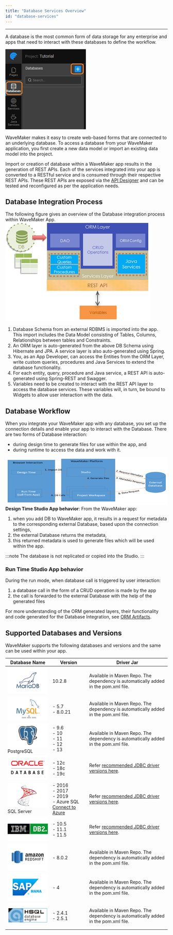 ```yaml
---
title: "Database Services Overview"
id: "database-services"
---
```

---

A database is the most common form of data storage for any enterprise and apps that need to interact with these databases to define the workflow.

[![](/learn/assets/db_new.png)](/learn/assets/db_new.png)

WaveMaker makes it easy to create web-based forms that are connected to an underlying database. To access a database from your WaveMaker application, you first create a new data model or import an existing data model into the project.

Import or creation of database within a WaveMaker app results in the generation of REST APIs. Each of the services integrated into your app is converted to a RESTful service and is consumed through their respective REST APIs. These REST APIs are exposed via the [API Designer](/learn/assets/API_Access.png) and can be tested and reconfigured as per the application needs.             


## Database Integration Process

The following figure gives an overview of the Database integration process within WaveMaker App.[![](/learn/assets/db_concepts.png)](/learn/assets/db_concepts.png)

1. Database Schema from an external RDBMS is imported into the app. This import includes the Data Model consisting of Tables, Columns, Relationships between tables and Constraints.
2. An ORM layer is auto-generated from the above DB Schema using Hibernate and JPA. A service layer is also auto-generated using Spring.
3. You, as an App Developer, can access the Entities from the ORM Layer, write custom queries, procedures and Java Services to extend the database functionality.
4. For each entity, query, procedure and Java service, a REST API is auto-generated using Spring-REST and Swagger.
5. Variables need to be created to interact with the REST API layer to access the database services. These variables will, in turn, be bound to Widgets to allow user interaction with the data.

## Database Workflow

When you integrate your WaveMaker app with any database, you set up the connection details and enable your app to interact with the Database. There are two forms of Database interaction:

- during design time to generate files for use within the app, and
- during runtime to access the data and work with it.

[![](/learn/assets/db_integrate_process.png)](/learn/assets/db_integrate_process.png) **Design Time Studio App behavior**: From the WaveMaker app:

1. when you add DB to WaveMaker app, it results in a request for metadata to the corresponding external Database, based upon the connection settings,
2. the external Database returns the metadata,
3. this returned metadata is used to generate files which will be used within the app.

:::note
The database is not replicated or copied into the Studio.
:::

### Run Time Studio App behavior
During the run mode, when database call is triggered by user interaction:

1. a database call in the form of a CRUD operation is made by the app
2. the call is forwarded to the external Database with the help of the generated files

For more understanding of the ORM generated layers, their functionality and code generated for the Database Integration, see [ORM Artifacts](/learn/app-development/services/database-services/orm-artifacts/).

## Supported Databases and Versions

WaveMaker supports the following databases and versions and the same can be used within your app.

| Database Name | Version | Driver Jar |
| --- | --- | --- |
|[![](/learn/assets/MariaDB.png)](/learn/assets/MariaDB.png)| 10.2.8 | Available in Maven Repo. The dependency is automatically added in the pom.xml file. |
|[![mysql](/learn/assets/mysql.png)](/learn/assets/mysql.png)|- 5.7<br>- 8.0.21 | Available in Maven Repo. The dependency is automatically added in the pom.xml file. |
|[![PostgreSQL](/learn/assets/PostgreSQL.png)](/learn/assets/PostgreSQL.png) PostgreSQL |- 9.6<br>- 10 <br>- 11 <br>- 12 <br>- 13 | Available in Maven Repo. The dependency is automatically added in the pom.xml file. |
| [![Oracle](/learn/assets/Oracle.png)](/learn/assets/Oracle.png) |- 12c <br>- 18c <br>- 19c |Refer [recommended JDBC driver versions here](/learn/app-development/services/database-services/download-jdbc-driver-jar#oracle).|
| [![SQLServer](/learn/assets/SQLServer.png)](/learn/assets/SQLServer.png) SQL Server | - 2016 <br> - 2017 <br> - 2019 <br> - Azure SQL [Connect to Azure](/learn/how-tos/connect-azure-sql-server/) | Refer [recommended JDBC driver versions here](/learn/app-development/services/database-services/download-jdbc-driver-jar#sqlserver).|
| [![DB2](/learn/assets/DB2.png)](/learn/assets/DB2.png) |- 10.5 <br> - 11.1 <br> - 11.5|Refer [recommended JDBC driver versions here](/learn/app-development/services/database-services/download-jdbc-driver-jar#db2).  |
| [![Redshift](/learn/assets/Redshift.png)](/learn/assets/Redshift.png) |- 8.0.2 | Available in Maven Repo. The dependency is automatically added in the pom.xml file.  |
| [![SAP HANA](/learn/assets/SAP_HANA.png)](/learn/assets/SAP_HANA.png) |- 4 | Available in Maven Repo. The dependency is automatically added in the pom.xml file.  |
| [![HSQLDB](/learn/assets/HSQLDB.png)](/learn/assets/HSQLDB.png) |- 2.4.1 <br> - 2.5.1 | Available in Maven Repo. The dependency is automatically added in the pom.xml file.  |

